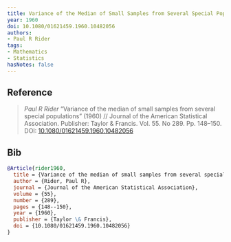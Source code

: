 ```yaml
---
title: Variance of the Median of Small Samples from Several Special Populations
year: 1960
doi: 10.1080/01621459.1960.10482056
authors:
- Paul R Rider
tags:
- Mathematics
- Statistics
hasNotes: false
---
```


## Reference

> <i>Paul R Rider</i> “Variance of the median of small samples from several special populations” (1960) // Journal of the American Statistical Association. Publisher: Taylor \& Francis. Vol.&nbsp;55. No&nbsp;289. Pp.&nbsp;148–150. DOI:&nbsp;<a href='https://doi.org/10.1080/01621459.1960.10482056'>10.1080/01621459.1960.10482056</a>

## Bib

```bib
@Article{rider1960,
  title = {Variance of the median of small samples from several special populations},
  author = {Rider, Paul R},
  journal = {Journal of the American Statistical Association},
  volume = {55},
  number = {289},
  pages = {148--150},
  year = {1960},
  publisher = {Taylor \& Francis},
  doi = {10.1080/01621459.1960.10482056}
}
```
